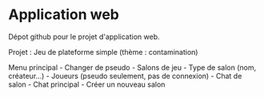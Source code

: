# Application web

Dépot github pour le projet d'application web.

Projet : Jeu de plateforme simple (thème : contamination)

Menu principal
	- Changer de pseudo
	- Salons de jeu
		- Type de salon (nom, créateur...)
		- Joueurs (pseudo seulement, pas de connexion)
		- Chat de salon
	- Chat principal
	- Créer un nouveau salon
